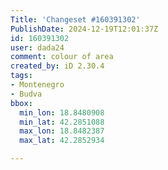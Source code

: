 ```yaml
---
Title: 'Changeset #160391302'
PublishDate: 2024-12-19T12:01:37Z
id: 160391302
user: dada24
comment: colour of area
created_by: iD 2.30.4
tags:
- Montenegro
- Budva
bbox:
  min_lon: 18.8480908
  min_lat: 42.2851088
  max_lon: 18.8482387
  max_lat: 42.2852934

---
```

